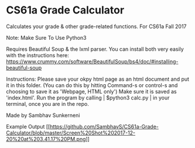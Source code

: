 # CS61a Grade Calculator
Calculates your grade &amp; other grade-related functions. For CS61a Fall 2017

Note: Make Sure To Use Python3

Requires Beautiful Soup & the lxml parser. You can install both very easily with the instructions here:
https://www.crummy.com/software/BeautifulSoup/bs4/doc/#installing-beautiful-soup

Instructions: 
Please save your okpy html page as an html document and put it in this folder.
(You can do this by hitting Command-s or control-s and choosing to save it as 'Webpage, HTML only')
Make sure it is saved as 'index.html'.
Run the program by calling | $python3 calc.py | in your terminal, once you are in the repo.

Made by Sambhav Sunkerneni

Example Output
[[https://github.com/SambhavS/CS61a-Grade-Calculator/blob/master/Screen%20Shot%202017-12-20%20at%203.41.17%20PM.png]]

